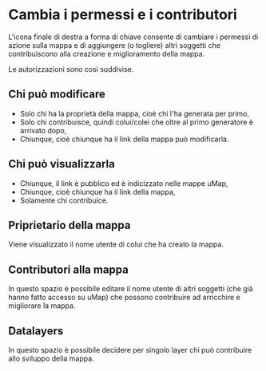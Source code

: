 # Cambia i permessi e i contributori

L'icona finale di destra a forma di chiave consente di cambiare i permessi di azione sulla mappa e di aggiungere (o togliere) altri soggetti che contribuiscono alla creazione e miglioramento della mappa.

Le autorizzazioni sono così suddivise.

## Chi può modificare

   - Solo chi ha la proprietà della mappa, cioè chi l'ha generata per primo,
   - Solo chi contribuisce, quindi colui/colei che oltre al primo generatore è arrivato dopo,
   - Chiunque, cioè chiunque ha il link della mappa può modificarla.

## Chi può visualizzarla

   - Chiunque, il link è pubblico ed è indicizzato nelle mappe uMap,
   - Chiunque, cioè chiunque ha il link della mappa,
   - Solamente chi contribuice.

## Priprietario della mappa

Viene visualizzato il nome utente di colui che ha creato la mappa.

## Contributori alla mappa

In questo spazio è possibile editare il nome utente di altri soggetti (che già hanno fatto accesso su uMap) che possono contribuire ad arricchire e migliorare la mappa.

## Datalayers

In questo spazio è possibile decidere per singolo layer chi può contribuire allo sviluppo della mappa.
